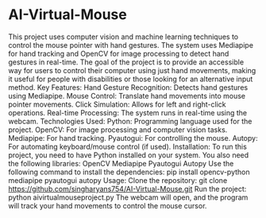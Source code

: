 # AI-Virtual-Mouse
This project uses computer vision and machine learning techniques to control the mouse pointer with hand gestures. The system uses Mediapipe for hand tracking and OpenCV for image processing to detect hand gestures in real-time. The goal of the project is to provide an accessible way for users to control their computer using just hand movements, making it useful for people with disabilities or those looking for an alternative input method.
Key Features:
Hand Gesture Recognition: Detects hand gestures using Mediapipe.
Mouse Control: Translate hand movements into mouse pointer movements.
Click Simulation: Allows for left and right-click operations.
Real-time Processing: The system runs in real-time using the webcam.
Technologies Used:
Python: Programming language used for the project.
OpenCV: For image processing and computer vision tasks.
Mediapipe: For hand tracking.
Pyautogui: For controlling the mouse.
Autopy: For automating keyboard/mouse control (if used).
Installation:
To run this project, you need to have Python installed on your system. You also need the following libraries:
OpenCV
Mediapipe
Pyautogui
Autopy
Use the following command to install the dependencies:
pip install opencv-python mediapipe pyautogui autopy
Usage:
Clone the repository:
git clone https://github.com/singharyans754/AI-Virtual-Mouse.git
Run the project:
python aivirtualmouseproject.py
The webcam will open, and the program will track your hand movements to control the mouse cursor.

